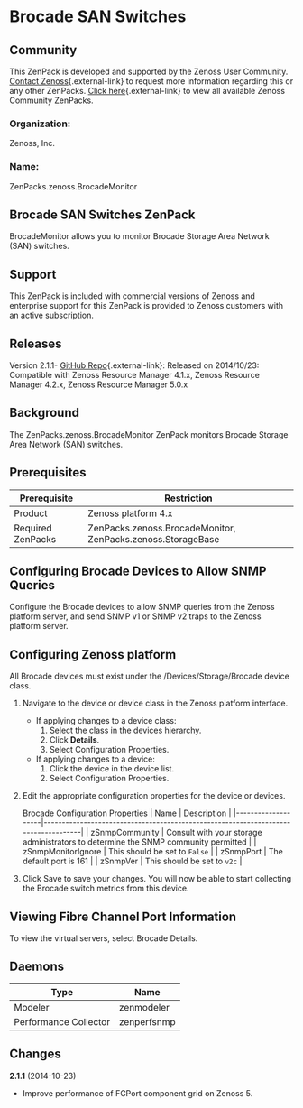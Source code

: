 # Brocade SAN Switches

## Community

This ZenPack is developed and supported by the Zenoss User Community.
[Contact Zenoss](https://tryit.zenoss.com/zenpack-contact/){.external-link} to
request more information regarding this or any other ZenPacks. [Click here](https://zenoss.com/product/zenpacks?f%5B0%5D=im_field_zenpack_category:1021){.external-link} to
view all available Zenoss Community ZenPacks.

### Organization:

Zenoss, Inc.

### Name:

ZenPacks.zenoss.BrocadeMonitor

## Brocade SAN Switches ZenPack

BrocadeMonitor allows you to monitor Brocade Storage Area Network (SAN)
switches.

## Support

This ZenPack is included with commercial versions of Zenoss and
enterprise support for this ZenPack is provided to Zenoss customers with
an active subscription.

## Releases

Version 2.1.1- [GitHub Repo](https://github.com/zenoss/ZenPacks.zenoss.BrocadeMonitor){.external-link}:   Released on 2014/10/23:   Compatible with Zenoss Resource Manager 4.1.x, Zenoss Resource
    Manager 4.2.x, Zenoss Resource Manager 5.0.x

## Background

The ZenPacks.zenoss.BrocadeMonitor ZenPack monitors Brocade Storage Area
Network (SAN) switches.

## Prerequisites

| Prerequisite      | Restriction                                                 |
|-------------------|-------------------------------------------------------------|
| Product           | Zenoss platform 4.x                                         |
| Required ZenPacks | ZenPacks.zenoss.BrocadeMonitor, ZenPacks.zenoss.StorageBase |

## Configuring Brocade Devices to Allow SNMP Queries

Configure the Brocade devices to allow SNMP queries from the Zenoss
platform server, and send SNMP v1 or SNMP v2 traps to the Zenoss
platform server.

## Configuring Zenoss platform

All Brocade devices must exist under the /Devices/Storage/Brocade device
class.

1.  Navigate to the device or device class in the Zenoss platform
    interface.
    -   If applying changes to a device class:
        1.  Select the class in the devices hierarchy.
        2.  Click **Details**.
        3.  Select Configuration Properties.
    -   If applying changes to a device:
        1.  Click the device in the device list.
        2.  Select Configuration Properties.
2.  Edit the appropriate configuration properties for the device or
    devices.

    Brocade Configuration Properties
    | Name               | Description                                                                        |
    |--------------------|------------------------------------------------------------------------------------|
    | zSnmpCommunity     | Consult with your storage administrators to determine the SNMP community permitted |
    | zSnmpMonitorIgnore | This should be set to `False`                                                      |
    | zSnmpPort          | The default port is 161                                                            |
    | zSnmpVer           | This should be set to `v2c`                                                        |

3.  Click Save to save your changes. You will now be able to start
    collecting the Brocade switch metrics from this device.

## Viewing Fibre Channel Port Information

To view the virtual servers, select Brocade Details.

## Daemons

| Type                  | Name        |
|-----------------------|-------------|
| Modeler               | zenmodeler  |
| Performance Collector | zenperfsnmp |

## Changes

**2.1.1** (2014-10-23)

-   Improve performance of FCPort component grid on Zenoss 5.
